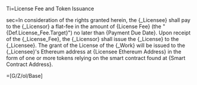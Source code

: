 Ti=License Fee and Token Issuance

sec=In consideration of the rights granted herein, the {_Licensee} shall pay to the {_Licensor} a flat-fee in the amount of {License Fee} (the "{Def.License_Fee.Target}") no later than {Payment Due Date}. Upon receipt of the {_License_Fee}, the {_Licensor} shall issue the {_License} to the {_Licensee}. The grant of the License of the {_Work} will be issued to the {_Licensee}'s Ethereum address at {Licensee Ethereum Address} in the form of one or more tokens relying on the smart contract found at {Smart Contract Address}.

=[G/Z/ol/Base]
